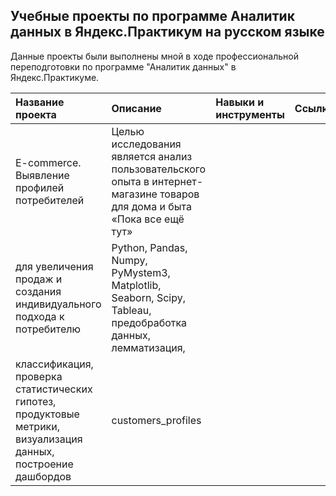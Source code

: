 ## Учебные проекты по программе Аналитик данных в Яндекс.Практикум на русском языке  
Данные проекты были выполнены мной в ходе профессиональной переподготовки по программе "Аналитик данных" в Яндекс.Практикуме.


| Название проекта | Описание | Навыки и инструменты | Ссылка |
| :-------------------- | :-------------------- | :------------------- | :----- |
| E-commerce. Выявление профилей потребителей | Целью исследования является анализ пользовательского опыта в интернет-магазине товаров для дома и быта «Пока все ещё тут»
для увеличения продаж и создания индивидуального подхода к потребителю| Python, Pandas, Numpy, PyMystem3, Matplotlib, Seaborn, Scipy, Tableau, предобработка данных, лемматизация,
классификация, проверка статистических гипотез, продуктовые метрики, визуализация данных, построение дашбордов | customers_profiles |
